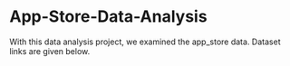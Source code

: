 # App-Store-Data-Analysis
With this data analysis project, we examined the app_store data. Dataset links are given below.
